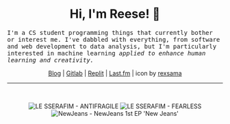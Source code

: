 <h1 align="center">Hi, I'm Reese! 👋</h1>

<p><samp>I'm a CS student programming things that currently bother or interest me. I've dabbled with everything, from software and web development to data analysis, but I'm particularly interested in machine learning <i>applied to enhance human learning and creativity.</i></p></samp>

<p align="center">
 <a href="https://renys.dev">Blog</a> | <a href="https://gitlab.com/renys">Gitlab</a> | <a href="https://replit.com/@renys">Replit</a> | <a href="https://last.fm/user/i-dle">Last.fm</a> | icon by <a href="https://deviantart.com/rexsama">rexsama</a>
</p>

<hr class="dotted">
<br>
<!-- lastfm -->
<p align="center"><img src="https://lastfm.freetls.fastly.net/i/u/64s/47403415f97336603c88ea4c1062d4b1.jpg" title="LE SSERAFIM - ANTIFRAGILE"> <img src="https://lastfm.freetls.fastly.net/i/u/64s/e9241af49d5f63f63cf1b000a4276f46.png" title="LE SSERAFIM - FEARLESS"> <img src="https://lastfm.freetls.fastly.net/i/u/64s/6b11d36a21405b894d8b198e225edc09.png" title="NewJeans - NewJeans 1st EP 'New Jeans'"> </p>
